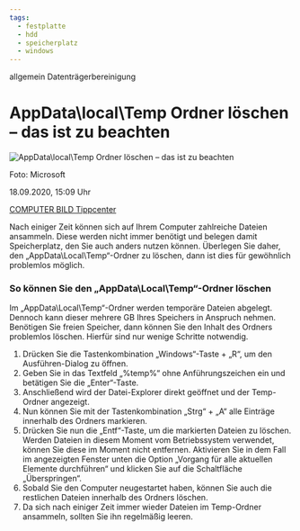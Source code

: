```yaml
---
tags:
  - festplatte
  - hdd
  - speicherplatz
  - windows
---
```



allgemein Datenträgerbereinigung

# AppData\local\Temp Ordner löschen – das ist zu beachten

![AppData\local\Temp Ordner löschen – das ist zu beachten](https://i.computer-bild.de/imgs/1/4/1/5/0/6/9/5/windows-be1d2d3fc30f236c.jpg?impolicy=full_content "AppData\local\Temp Ordner löschen – das ist zu beachten")

Foto: Microsoft

18.09.2020, 15:09 Uhr

[COMPUTER BILD Tippcenter](https://www.computerbild.de/autoren/COMPUTER_BILD_Tippcenter-30942353.html?ref=192.168.0.149)

Nach einiger Zeit können sich auf Ihrem Computer zahlreiche Dateien ansammeln. Diese werden nicht immer benötigt und belegen damit Speicherplatz, den Sie auch anders nutzen können. Überlegen Sie daher, den „AppData\Local\Temp“-Ordner zu löschen, dann ist dies für gewöhnlich problemlos möglich.

### **So können Sie den „AppData\Local\Temp“-Ordner löschen**

Im „AppData\Local\Temp“-Ordner werden temporäre Dateien abgelegt. Dennoch kann dieser mehrere GB Ihres Speichers in Anspruch nehmen. Benötigen Sie freien Speicher, dann können Sie den Inhalt des Ordners problemlos löschen. Hierfür sind nur wenige Schritte notwendig.

1. Drücken Sie die Tastenkombination „Windows“-Taste + „R“, um den Ausführen-Dialog zu öffnen.
2. Geben Sie in das Textfeld „%temp%“ ohne Anführungszeichen ein und betätigen Sie die „Enter“-Taste.
3. Anschließend wird der Datei-Explorer direkt geöffnet und der Temp-Ordner angezeigt.
4. Nun können Sie mit der Tastenkombination „Strg“ + „A“ alle Einträge innerhalb des Ordners markieren.
5. Drücken Sie nun die „Entf“-Taste, um die markierten Dateien zu löschen. Werden Dateien in diesem Moment vom Betriebssystem verwendet, können Sie diese im Moment nicht entfernen. Aktivieren Sie in dem Fall im angezeigten Fenster unten die Option „Vorgang für alle aktuellen Elemente durchführen“ und klicken Sie auf die Schaltfläche „Überspringen“.
6. Sobald Sie den Computer neugestartet haben, können Sie auch die restlichen Dateien innerhalb des Ordners löschen.
7. Da sich nach einiger Zeit immer wieder Dateien im Temp-Ordner ansammeln, sollten Sie ihn regelmäßig leeren.